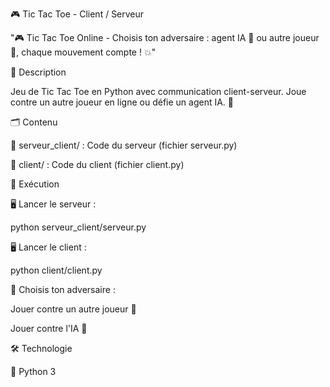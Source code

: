 🎮 Tic Tac Toe - Client / Serveur

"🎮 Tic Tac Toe Online - Choisis ton adversaire : agent IA 🤖 ou autre joueur 🤝, chaque mouvement compte ! 💥"

📄 Description

Jeu de Tic Tac Toe en Python avec communication client-serveur.
Joue contre un autre joueur en ligne ou défie un agent IA. 🌟

🗂️ Contenu

📁 serveur_client/ : Code du serveur (fichier serveur.py)

📁 client/ : Code du client (fichier client.py)

 🌟 Exécution
 
🖥️ Lancer le serveur :

python serveur_client/serveur.py  

🖥️ Lancer le client :

python client/client.py 

🧠 Choisis ton adversaire :

Jouer contre un autre joueur 🤝

Jouer contre l'IA 🤖

🛠️ Technologie

🐍 Python 3




